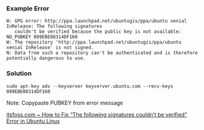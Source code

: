 ### Example Error
```
W: GPG error: http://ppa.launchpad.net/ubuntugis/ppa/ubuntu xenial InRelease: The following signatures 
   couldn't be verified because the public key is not available: NO_PUBKEY 089EBE08314DF160
W: The repository 'http://ppa.launchpad.net/ubuntugis/ppa/ubuntu xenial InRelease' is not signed.
N: Data from such a repository can't be authenticated and is therefore potentially dangerous to use.
```
### Solution

    sudo apt-key adv --keyserver keyserver.ubuntu.com --recv-keys 089EBE08314DF160
    
Note: Copypaste PUBKEY from error message
    
[itsfoss.com ~ How to Fix “The following signatures couldn’t be verified” Error in Ubuntu Linux](https://itsfoss.com/solve-gpg-error-signatures-verified-ubuntu/)
